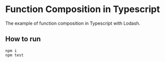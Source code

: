# Function Composition in Typescript

The example of function composition in Typescript with Lodash.

## How to run
```
npm i
npm test
```